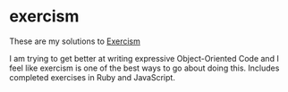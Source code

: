 exercism
========

These are my solutions to [Exercism](http://exercism.io)

I am trying to get better at writing expressive Object-Oriented Code and I feel like exercism is one of the best ways to go about doing this.  Includes completed exercises in Ruby and JavaScript.
